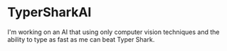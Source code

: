 TyperSharkAI
============

I'm working on an AI that using only computer vision techniques and the ability to type as fast as me can beat Typer Shark.
